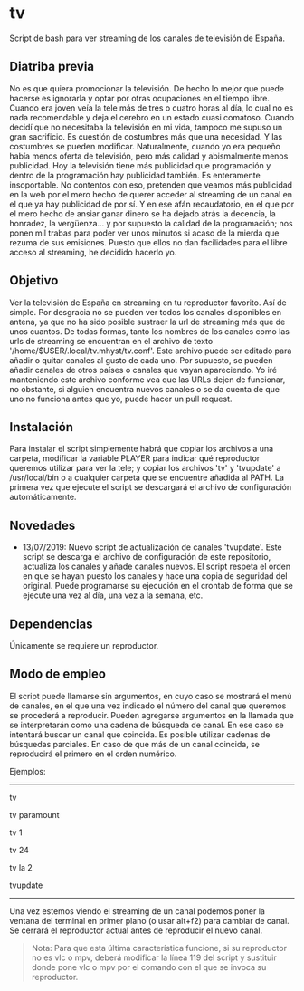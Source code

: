 # tv
Script de bash para ver streaming de los canales de televisión de España.

## Diatriba previa

No es que quiera promocionar la televisión. De hecho lo mejor que puede hacerse es ignorarla y optar por otras ocupaciones en el tiempo libre. Cuando era joven veía la tele más de tres o cuatro horas al día, lo cual no es nada recomendable y deja el cerebro en un estado cuasi comatoso. Cuando decidí que no necesitaba la televisión en mi vida, tampoco me supuso un gran sacrificio. Es cuestión de costumbres más que una necesidad. Y las costumbres se pueden modificar. Naturalmente, cuando yo era pequeño había menos oferta de televisión, pero más calidad y abismalmente menos publicidad. Hoy la televisión tiene más publicidad que programación y dentro de la programación hay publicidad también. Es enteramente insoportable. No contentos con eso, pretenden que veamos más publicidad en la web por el mero hecho de querer acceder al streaming de un canal en el que ya hay publicidad de por sí. Y en ese afán recaudatorio, en el que por el mero hecho de ansiar ganar dinero se ha dejado atrás la decencia, la honradez, la vergüenza... y por supuesto la calidad de la programación; nos ponen mil trabas para poder ver unos minutos si acaso de la mierda que rezuma de sus emisiones. Puesto que ellos no dan facilidades para el libre acceso al streaming, he decidido hacerlo yo. 

## Objetivo

Ver la televisión de España en streaming en tu reproductor favorito. Así de simple. Por desgracia no se pueden ver todos los canales disponibles en antena, ya que no ha sido posible sustraer la url de streaming más que de unos cuantos. De todas formas, tanto los nombres de los canales como las urls de streaming se encuentran en el archivo de texto '/home/$USER/.local/tv.mhyst/tv.conf'. Este archivo puede ser editado para añadir o quitar canales al gusto de cada uno. Por supuesto, se pueden añadir canales de otros países o canales que vayan apareciendo. Yo iré manteniendo este archivo conforme vea que las URLs dejen de funcionar, no obstante, si alguien encuentra nuevos canales o se da cuenta de que uno no funciona antes que yo, puede hacer un pull request.

## Instalación

Para instalar el script simplemente habrá que copiar los archivos a una carpeta, modificar la variable PLAYER para indicar qué reproductor queremos utilizar para ver la tele; y copiar los archivos 'tv' y 'tvupdate' a /usr/local/bin o a cualquier carpeta que se encuentre añadida al PATH. La primera vez que ejecute el script se descargará el archivo de configuración automáticamente. 

## Novedades

- 13/07/2019: Nuevo script de actualización de canales 'tvupdate'. Este script se descarga el archivo de configuración de este repositorio, actualiza los canales y añade canales nuevos. El script respeta el orden en que se hayan puesto los canales y hace una copia de seguridad del original. Puede programarse su ejecución en el crontab de forma que se ejecute una vez al día, una vez a la semana, etc.

## Dependencias

Únicamente se requiere un reproductor.

## Modo de empleo

El script puede llamarse sin argumentos, en cuyo caso se mostrará el menú de canales, en el que una vez indicado el número del canal que queremos se procederá a reproducir. Pueden agregarse argumentos en la llamada que se interpretarán como una cadena de búsqueda de canal. En ese caso se intentará buscar un canal que coincida. Es posible utilizar cadenas de búsquedas parciales. En caso de que más de un canal coincida, se reproducirá el primero en el orden numérico.

Ejemplos:

---

tv

tv paramount

tv 1

tv 24

tv la 2

tvupdate


---

Una vez estemos viendo el streaming de un canal podemos poner la ventana del terminal en primer plano (o usar alt+f2) para cambiar de canal. Se cerrará el reproductor actual antes de reproducir el nuevo canal.

> Nota: Para que esta última característica funcione, si su reproductor no es vlc o mpv, deberá modificar la línea 119 del script y sustituir donde pone vlc o mpv por el comando con el que se invoca su reproductor.

